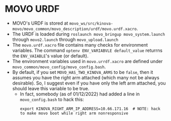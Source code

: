 # MOVO URDF

* MOVO's URDF is stored at `movo_ws/src/kinova-movo/movo_common/movo_description/urdf/movo.urdf.xacro`.
* The URDF is loaded during `roslaunch movo_bringup movo_system.launch` through `movo2.launch` through `movo_upload.launch`
* The `movo.urdf.xacro` file contains many checks for environment variables. The command `optenv ENV_VARIABVLE default_value` returrns the `ENV_VAIABLE`'s value (or default).
* The environment variables used in `movo.urrdf.xacro` are defined under `movo_common/movo_config/movo_config.bash`.
* By default, if you set `MOVO_HAS_TWO_KINOVA_ARMS` to be `false`, then it assumes you have the right arm attached (which many not be always desirable). So, I suggest even if you have only the left arm attached, you should leave this variable to be true.
   * In fact, somebody (as of 01/12/2022) had added a line in `movo_config.bash` to hack this:
     ```
     export KINOVA_RIGHT_ARM_IP_ADDRESS=10.66.171.16  # NOTE: hack to make movo boot while right arm nonresponsive
     ```
